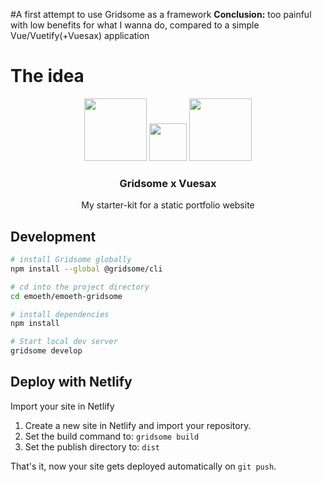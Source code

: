 #A first attempt to use Gridsome as a framework
**Conclusion:** too painful with low benefits for what I wanna do, compared to a simple Vue/Vuetify(+Vuesax) application
 
# The idea
<p align="center">
  <p align="center">
    <img src="https://gridsome.org/logos/only-logo.svg" height="100">
    <img src="https://static.thenounproject.com/png/2663763-200.png" height="60">
    <img src="https://vuesax.com/logos/logo-vuesax-svg-1.svg" height="100" padding-left="10">
  </div>
  
  <h3 align="center">Gridsome x Vuesax</h3>
  <p align="center">My starter-kit for a static portfolio website<p>
</p>


## Development

```bash
# install Gridsome globally
npm install --global @gridsome/cli

# cd into the project directory
cd emoeth/emoeth-gridsome

# install dependencies
npm install

# Start local dev server
gridsome develop
```


## Deploy with Netlify

Import your site in Netlify

1. Create a new site in Netlify and import your repository.
2. Set the build command to: `gridsome build`
3. Set the publish directory to: `dist`

That's it, now your site gets deployed automatically on `git push`.

